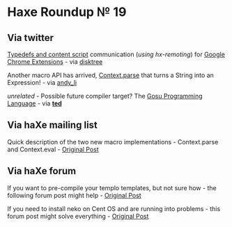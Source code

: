 [_template]: roundup.html
# Haxe Roundup № 19

## Via twitter
[Typedefs and content script][link 1] communication (*using hx-remoting*) for [Google Chrome Extensions][link 2] - via [disktree][link 3]

Another macro API has arrived, [Context.parse][link 4] that turns a String into an Expression! - via [andy_li][link 5]

*unrelated* - Possible future compiler target? The [Gosu Programming Language][link 6] - via [__ted__][link 7]

## Via haXe mailing list
Quick description of the two new macro implementations - Context.parse and Context.eval - [Original Post][link 8]

## Via haXe forum
If you want to pre-compile your templo templates, but not sure how - the following forum post might help - [Original Post][link 9]

If you need to install neko on Cent OS and are running into problems - this forum post might solve everything - [Original Post][link 10]

[link 1]: https://github.com/tong/chrome.extension "haXe Google Chrome Extension library - Github"
[link 2]: https://chrome.google.com/extensions/?hl=en "Google Chrome Extensions"
[link 3]: http://www.twitter.com/disktree "@disktree"
[link 4]: http://code.google.com/p/haxe/source/browse/trunk/std/haxe/macro/Context.hx?spec=svn3428&amp;r=3428 "New macro Context.parse - haXe Google Code Source"
[link 5]: http://www.twitter.com/andy_li "@andy_li"
[link 6]: http://gosu-lang.org/ "The Gosu Programming Language"
[link 7]: http://www.twitter.com/__ted__ "@__ted__"
[link 8]: http://haxe.1354130.n2.nabble.com/Macros-update-td5725749.html#a5725749 "haXe macro updates - haXe Mailing List"
[link 9]: http://haxe.org/forum/thread/2287 "Pre-compile templo templates - haXe Forum"
[link 10]: http://haxe.org/forum/thread/2273 "Installing neko on Cent OS"

